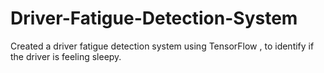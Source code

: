 # Driver-Fatigue-Detection-System
Created a driver fatigue detection system using TensorFlow , to identify if the driver is feeling sleepy.
